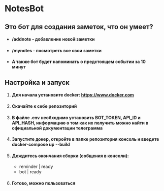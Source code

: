 # NotesBot

## Это бот для создания заметок, что он умеет?

- #### /addnote - добавление новой заметки
- #### /mynotes - посмотреть все свои заметки
- #### А также бот будет напоминать о предстоящем событии за 10 минут



## Настройка и запуск 

1) #### Для начала установите docker:  https://www.docker.com
2) #### Скачайте к себе репозиторий
3) #### В файле .env необходимо установить BOT_TOKEN, API_ID и API_HASH, информацию о том как их получить можно найти в официальной документации телеграмма
4) #### Запустите докер, откройте в папке репозитория консоль и введите docker-compose up --build
5) #### Дождитесь окончания сборки (собщения в консоли):
   
    - reminder  | ready
    - bot       | ready
6) #### Готово, можно пользоваться
